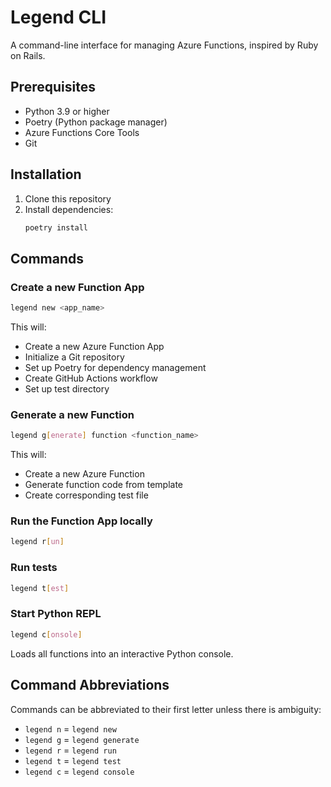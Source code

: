 # Legend CLI

A command-line interface for managing Azure Functions, inspired by Ruby on Rails.

## Prerequisites

- Python 3.9 or higher
- Poetry (Python package manager)
- Azure Functions Core Tools
- Git

## Installation

1. Clone this repository
2. Install dependencies:
   ```bash
   poetry install
   ```

## Commands

### Create a new Function App

```bash
legend new <app_name>
```

This will:
- Create a new Azure Function App
- Initialize a Git repository
- Set up Poetry for dependency management
- Create GitHub Actions workflow
- Set up test directory

### Generate a new Function

```bash
legend g[enerate] function <function_name>
```

This will:
- Create a new Azure Function
- Generate function code from template
- Create corresponding test file

### Run the Function App locally

```bash
legend r[un]
```

### Run tests

```bash
legend t[est]
```

### Start Python REPL

```bash
legend c[onsole]
```

Loads all functions into an interactive Python console.

## Command Abbreviations

Commands can be abbreviated to their first letter unless there is ambiguity:
- `legend n` = `legend new`
- `legend g` = `legend generate`
- `legend r` = `legend run`
- `legend t` = `legend test`
- `legend c` = `legend console`
